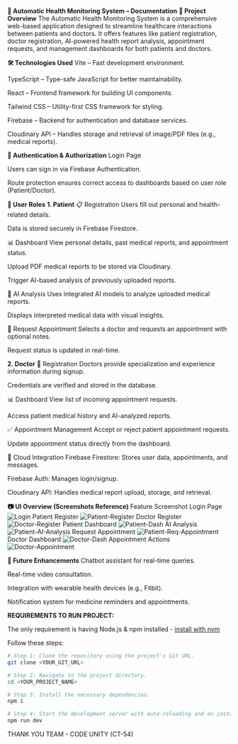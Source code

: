 **📄 Automatic Health Monitoring System – Documentation**
**📌 Project Overview**
The Automatic Health Monitoring System is a comprehensive web-based application designed to streamline healthcare interactions between patients and doctors. It offers features like patient registration, doctor registration, AI-powered health report analysis, appointment requests, and management dashboards for both patients and doctors.

**🛠️ Technologies Used**
Vite – Fast development environment.

TypeScript – Type-safe JavaScript for better maintainability.

React – Frontend framework for building UI components.

Tailwind CSS – Utility-first CSS framework for styling.

Firebase – Backend for authentication and database services.

Cloudinary API – Handles storage and retrieval of image/PDF files (e.g., medical reports).

**🔐 Authentication & Authorization**
Login Page

Users can sign in via Firebase Authentication.

Route protection ensures correct access to dashboards based on user role (Patient/Doctor).

**👤 User Roles**
**1. Patient**
📋 Registration
Users fill out personal and health-related details.

Data is stored securely in Firebase Firestore.

📊 Dashboard
View personal details, past medical reports, and appointment status.

Upload PDF medical reports to be stored via Cloudinary.

Trigger AI-based analysis of previously uploaded reports.

🤖 AI Analysis
Uses integrated AI models to analyze uploaded medical reports.

Displays interpreted medical data with visual insights.

📅 Request Appointment
Selects a doctor and requests an appointment with optional notes.

Request status is updated in real-time.

**2. Doctor**
📝 Registration
Doctors provide specialization and experience information during signup.

Credentials are verified and stored in the database.

📊 Dashboard
View list of incoming appointment requests.

Access patient medical history and AI-analyzed reports.

✅ Appointment Management
Accept or reject patient appointment requests.

Update appointment status directly from the dashboard.

📁 Cloud Integration
Firebase Firestore: Stores user data, appointments, and messages.

Firebase Auth: Manages login/signup.

Cloudinary API: Handles medical report upload, storage, and retrieval.

**📷 UI Overview (Screenshots Reference)**
Feature	Screenshot
Login Page	![Login](https://github.com/user-attachments/assets/10d4e4fb-d7c1-462d-b21d-62944e13b142)
Patient Register	![Patient-Register](https://github.com/user-attachments/assets/c4b164cc-f508-4cea-a522-6228427bf203)
Doctor Register	![Doctor-Register](https://github.com/user-attachments/assets/41390c59-a446-438d-8684-abd81572fa07)
Patient Dashboard	![Patient-Dash](https://github.com/user-attachments/assets/6c74ee6a-db25-473d-becc-41bfb8468276)
AI Analysis	![Patient-AI-Analysis](https://github.com/user-attachments/assets/b041a577-8fa3-4419-a738-d951cc25d910)
Request Appointment	![Patient-Req-Appointment](https://github.com/user-attachments/assets/64b1ec5c-83e5-4dc7-be81-02ccfa03087d)
Doctor Dashboard	![Doctor-Dash](https://github.com/user-attachments/assets/302c730f-14f7-48db-aa68-40f3273c897b)
Appointment Actions	![Doctor-Appointment](https://github.com/user-attachments/assets/a1eb5c5c-cb74-4ad9-afa8-f3cc6edaa1f6)

**🚀 Future Enhancements**
Chatbot assistant for real-time queries.

Real-time video consultation.

Integration with wearable health devices (e.g., Fitbit).

Notification system for medicine reminders and appointments.

**REQUIREMENTS TO RUN PROJECT:**

The only requirement is having Node.js & npm installed - [install with nvm](https://github.com/nvm-sh/nvm#installing-and-updating)

Follow these steps:

```sh
# Step 1: Clone the repository using the project's Git URL.
git clone <YOUR_GIT_URL>

# Step 2: Navigate to the project directory.
cd <YOUR_PROJECT_NAME>

# Step 3: Install the necessary dependencies.
npm i

# Step 4: Start the development server with auto-reloading and an instant preview.
npm run dev
```
THANK YOU 
TEAM - CODE UNITY (CT-54)
